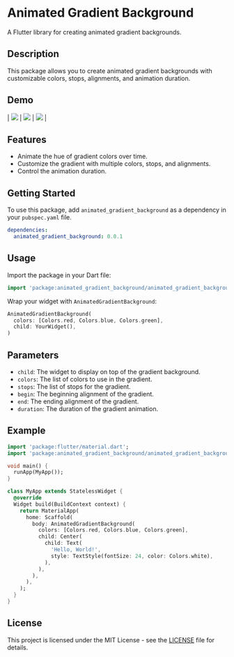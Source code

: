# Animated Gradient Background

A Flutter library for creating animated gradient backgrounds.

## Description

This package allows you to create animated gradient backgrounds with customizable colors, stops, alignments, and animation duration.

## Demo

| ![](https://github.com/hussruss/hussruss_public/blob/main/animated-gradient-bg1.gif)
 | ![](https://github.com/hussruss/hussruss_public/blob/main/animated-gradient-bg1.gif) | ![](https://github.com/hussruss/hussruss_public/blob/main/animated-gradient-bg1.gif) |


## Features

- Animate the hue of gradient colors over time.
- Customize the gradient with multiple colors, stops, and alignments.
- Control the animation duration.

## Getting Started

To use this package, add `animated_gradient_background` as a dependency in your `pubspec.yaml` file.

```yaml
dependencies:
  animated_gradient_background: 0.0.1
```

## Usage

Import the package in your Dart file:

```dart
import 'package:animated_gradient_background/animated_gradient_background.dart';
```

Wrap your widget with `AnimatedGradientBackground`:

```dart
AnimatedGradientBackground(
  colors: [Colors.red, Colors.blue, Colors.green],
  child: YourWidget(),
)
```

## Parameters

- `child`: The widget to display on top of the gradient background.
- `colors`: The list of colors to use in the gradient.
- `stops`: The list of stops for the gradient.
- `begin`: The beginning alignment of the gradient.
- `end`: The ending alignment of the gradient.
- `duration`: The duration of the gradient animation.

## Example

```dart
import 'package:flutter/material.dart';
import 'package:animated_gradient_background/animated_gradient_background.dart';

void main() {
  runApp(MyApp());
}

class MyApp extends StatelessWidget {
  @override
  Widget build(BuildContext context) {
    return MaterialApp(
      home: Scaffold(
        body: AnimatedGradientBackground(
          colors: [Colors.red, Colors.blue, Colors.green],
          child: Center(
            child: Text(
              'Hello, World!',
              style: TextStyle(fontSize: 24, color: Colors.white),
            ),
          ),
        ),
      ),
    );
  }
}
```

## License

This project is licensed under the MIT License - see the [LICENSE](LICENSE) file for details.